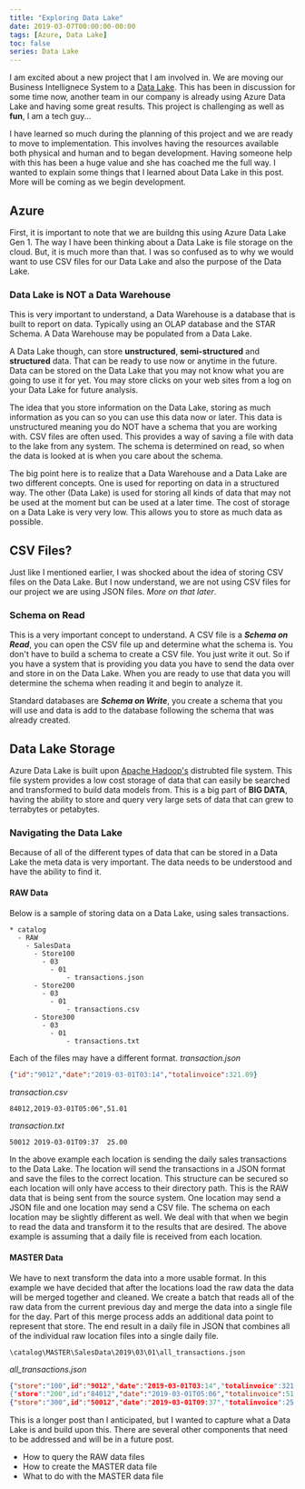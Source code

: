 ```yaml
---
title: "Exploring Data Lake"
date: 2019-03-07T00:00:00-00:00
tags: [Azure, Data Lake]
toc: false
series: Data Lake
---
```

I am excited about a new project that I am involved in. We are moving our Business Intellignece System to a [Data Lake](https://en.wikipedia.org/wiki/Data_lake). This has been in discussion for some time now, another team in our company is already using Azure Data Lake and having some great results. This project is challenging as well as **fun**, I am a  tech guy...

I have learned so much during the planning of this project and we are ready to move to implementation.  This involves having the resources available both physical and human and to began development. Having someone help with this has been a huge value and she has coached me the full way. I wanted to explain some things that I learned about Data Lake in this post. More will be coming as we begin development.

## Azure
First, it is important to note that we are buildng this using Azure Data Lake Gen 1. The way I have been thinking about a Data Lake is file storage on the cloud. But, it is much more than that. I was so confused as to why we would want to use CSV files for our Data Lake and also the purpose of the Data Lake.

### Data Lake is NOT a Data Warehouse
This is very important to understand, a Data Warehouse is a database that is built to report on data. Typically using an OLAP database and the STAR Schema. A Data Warehouse may be populated from a Data Lake.

A Data Lake though, can store **unstructured**, **semi-structured** and **structured** data. That can be ready to use now or anytime in the future. Data can be stored on the Data Lake that you may not know what you are going to use it for yet. You may store clicks on your web sites from a log on your Data Lake for future analysis.

The idea that you store information on the Data Lake, storing as much information as you can so you can use this data now or later.  This data is unstructured meaning you do NOT have a schema that you are working with. CSV files are often used. This provides a way of saving a file with data to the lake from any system. The schema is determined on read, so when the data is looked at is when you care about the schema.

The big point here is to realize that a Data Warehouse and a Data Lake are two different concepts. One is used for reporting on data in a structured way. The other (Data Lake) is used for storing all kinds of data that may not be used at the moment but can be used at a later time. The cost of storage on a Data Lake is very very low. This allows you to store as much data as possible.

## CSV Files?
Just like I mentioned earlier, I was shocked about the idea of storing CSV files on  the Data Lake. But I now understand, we are not using CSV files for our project we are using JSON files. *More on that later*.

### Schema on Read
This is a very important concept to understand. A CSV file is a ***Schema on Read***, you can open the CSV file up and determine what the schema is. You don't have to build a schema to create a CSV file. You just write it out. So if you have a system that is providing you data you have to send the data over and store in on the Data Lake. When you are ready to use that data you will determine the schema when reading it and begin to analyze it.

Standard databases are ***Schema on Write***, you create a schema that you will use and data is add to the database following the schema that was already created.

## Data Lake Storage
Azure Data Lake is built upon [Apache Hadoop's](https://en.wikipedia.org/wiki/Apache_Hadoop) distrubted file system. This file system provides a low cost storage of data that can easily be searched and transformed to build data models from. This is a big part of **BIG DATA**, having the ability to store and query very large sets of data that can grew to terrabytes or petabytes.

### Navigating the Data Lake
Because of all of the different types of data that can be stored in a Data Lake the meta data is very important. The data needs to be understood and have the ability to find it.

#### RAW Data
Below is a sample of storing data on a Data Lake, using sales transactions.
```
* catalog
  - RAW
    - SalesData
      - Store100
        - 03
          - 01
              - transactions.json
      - Store200
        - 03
          - 01
              - transactions.csv
      - Store300
        - 03
          - 01
              - transactions.txt

```

Each of the files may have a different format.
*transaction.json*
```json
{"id":"9012","date":"2019-03-01T03:14","totalinvoice":321.09}
```

*transaction.csv*
```csv
84012,2019-03-01T05:06",51.01
```
*transaction.txt*
```txt
50012 2019-03-01T09:37  25.00
```

In the above example each location is sending the daily sales transactions to the Data Lake. The location will send the transactions in a JSON format and save the files to the correct location. This structure can be secured so each location will only have access to their directory path. This is the RAW data that is being sent from the source system. One location may send a JSON file and one location may send a CSV file. The schema on each location may be slightly different as well. We deal with that when we begin to read the data and transform it to the results that are desired. The above example is assuming that a daily file is  received from each location.

#### MASTER Data
We have to next transform the data into a more usable format. In this example we have decided that after the locations load the raw data the data will be merged together and cleaned. We create a batch that reads all of the raw data from the current previous day and merge the data into a single file for the day. Part of this merge process adds an additional data point to represent that store.  The end result in a daily file in JSON that combines all of the individual raw location files into a single daily file.
```
\catalog\MASTER\SalesData\2019\03\01\all_transactions.json
```

*all_transactions.json*
```json
{"store":"100",id":"9012","date":"2019-03-01T03:14","totalinvoice":321.09}
{"store":"200",id":"84012","date":"2019-03-01T05:06","totalinvoice":51.01}
{"store":"300",id":"50012","date":"2019-03-01T09:37","totalinvoice":25.00}
```

This is a longer post than I anticipated, but I wanted to capture what a Data Lake is and build upon this. There are several other components that need to be addressed and will be in a future post.

- How to query the RAW data files
- How to create the MASTER data file
- What to do with the MASTER data file
